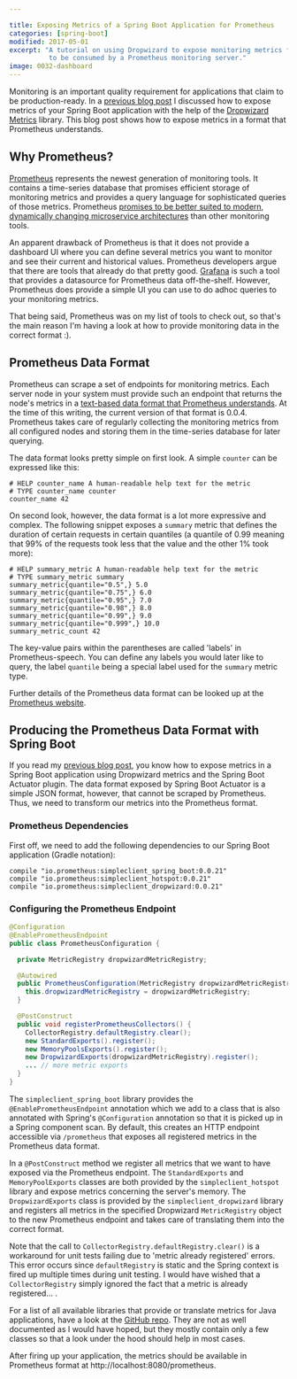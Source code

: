 ```yaml
---

title: Exposing Metrics of a Spring Boot Application for Prometheus
categories: [spring-boot]
modified: 2017-05-01
excerpt: "A tutorial on using Dropwizard to expose monitoring metrics from within a Spring Boot application
          to be consumed by a Prometheus monitoring server."
image: 0032-dashboard
---
```




Monitoring is an important quality requirement for applications that claim to be production-ready.
In a [previous blog post](/transparency-with-spring-boot/)
I discussed how to expose metrics of your Spring Boot application with the 
help of the [Dropwizard Metrics](http://metrics.dropwizard.io/) library. This blog
post shows how to expose metrics in a format that Prometheus understands.
 
## Why Prometheus?

[Prometheus](https://prometheus.io) represents the newest generation of monitoring tools.
It contains a time-series database that promises efficient storage of monitoring 
metrics and provides a query language for sophisticated queries of those metrics.
Prometheus [promises to be better suited to modern, dynamically changing microservice
architectures](https://prometheus.io/docs/introduction/comparison/) than other monitoring tools.

An apparent drawback of Prometheus is that it does not provide a dashboard UI where you
can define several metrics you want to monitor and see their current and historical values.
Prometheus developers argue that there are tools that already do that pretty good. [Grafana](https://grafana.com/)
is such a tool that provides a datasource for Prometheus data off-the-shelf.
However, Prometheus does provide a simple UI you can use to do adhoc queries 
to your monitoring metrics.

That being said, Prometheus was on my list of tools to check out, so that's the main reason
I'm having a look at how to provide monitoring data in the correct format :).

## Prometheus Data Format

Prometheus can scrape a set of endpoints for monitoring metrics. Each server node in your 
system must provide such an endpoint that returns the node's metrics in a [text-based data format that
Prometheus understands](https://prometheus.io/docs/instrumenting/exposition_formats/). 
At the time of this writing, the current version of that format is 0.0.4. Prometheus takes
care of regularly collecting the monitoring metrics from all configured nodes and storing them
in the time-series database for later querying.

The data format looks pretty simple on first look. A simple `counter` can be expressed like this:
 
```
# HELP counter_name A human-readable help text for the metric
# TYPE counter_name counter
counter_name 42
```

On second look, however, the data format is a lot more expressive and complex. The following snippet
exposes a `summary` metric that defines the duration of certain requests in certain quantiles
(a quantile of 0.99 meaning that 99% of the requests took less that the value and the other 1% 
took more):

```
# HELP summary_metric A human-readable help text for the metric
# TYPE summary_metric summary
summary_metric{quantile="0.5",} 5.0
summary_metric{quantile="0.75",} 6.0
summary_metric{quantile="0.95",} 7.0
summary_metric{quantile="0.98",} 8.0
summary_metric{quantile="0.99",} 9.0
summary_metric{quantile="0.999",} 10.0
summary_metric_count 42
```

The key-value pairs within the parentheses are called 'labels' in Prometheus-speech. You can define
any labels you would later like to query, the label `quantile` being a special label used
for the `summary` metric type.

Further details of the Prometheus data format can be looked up at the [Prometheus website](https://prometheus.io/docs/instrumenting/exposition_formats/).

## Producing the Prometheus Data Format with Spring Boot 

If you read my [previous blog post](/transparency-with-spring-boot/), you know how to expose 
metrics in a Spring Boot application using Dropwizard metrics and the Spring Boot Actuator plugin.
The data format exposed by Spring Boot Actuator is a simple JSON format, however, that cannot
be scraped by Prometheus. Thus, we need to transform our metrics into the Prometheus format.

### Prometheus Dependencies

First off, we need to add the following dependencies to our Spring Boot application
(Gradle notation):

```
compile "io.prometheus:simpleclient_spring_boot:0.0.21"
compile "io.prometheus:simpleclient_hotspot:0.0.21"
compile "io.prometheus:simpleclient_dropwizard:0.0.21"
```

### Configuring the Prometheus Endpoint

```java
@Configuration
@EnablePrometheusEndpoint
public class PrometheusConfiguration {

  private MetricRegistry dropwizardMetricRegistry;

  @Autowired
  public PrometheusConfiguration(MetricRegistry dropwizardMetricRegistry) {
    this.dropwizardMetricRegistry = dropwizardMetricRegistry;
  }

  @PostConstruct
  public void registerPrometheusCollectors() {
    CollectorRegistry.defaultRegistry.clear();
    new StandardExports().register();
    new MemoryPoolsExports().register();
    new DropwizardExports(dropwizardMetricRegistry).register();
    ... // more metric exports
  }
}
```

The `simpleclient_spring_boot` library provides the `@EnablePrometheusEndpoint` annotation
which we add to a class that is also annotated with Spring's `@Configuration` annotation
so that it is picked up in a Spring component scan. By default, this creates an HTTP
endpoint accessible via `/prometheus` that exposes all registered metrics in the Prometheus
data format.

In a `@PostConstruct` method we register all metrics that we want to have exposed via the Prometheus
endpoint. The `StandardExports` and `MemoryPoolExports` classes are both provided by the `simpleclient_hotspot`
library and expose metrics concerning the server's memory. The `DropwizardExports` class is provided by the `simpleclient_dropwizard` library
and registers all metrics in the specified Dropwizard `MetricRegistry` object to the new
Prometheus endpoint and takes care of translating them into the correct format.

Note that the call to `CollectorRegistry.defaultRegistry.clear()` is a workaround for 
unit tests failing due to 'metric already registered' errors. This error occurs 
since `defaultRegistry` is static and the Spring context is fired up multiple times during
unit testing. I would have wished that a `CollectorRegistry` simply ignored the fact that
a metric is already registered... .

For a list of all available libraries that provide or translate metrics for Java applications,
have a look at the [GitHub repo](https://github.com/prometheus/client_java). They are not
as well documented as I would have hoped, but they mostly contain only a few classes so that
a look under the hood should help in most cases.

After firing up your application, the metrics should be available in Prometheus format
at http://localhost:8080/prometheus.
